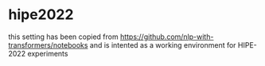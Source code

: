 # hipe2022

this setting has been copied from https://github.com/nlp-with-transformers/notebooks and is intented as a working environment for HIPE-2022 experiments
